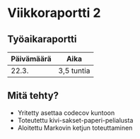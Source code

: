 # Viikkoraportti 2

## Työaikaraportti

|Päivämäärä|Aika|
|----------|----|
|22.3.|3,5 tuntia|

## Mitä tehty?

- Yritetty asettaa codecov kuntoon
- Toteutettu kivi-sakset-paperi-pelialusta
- Aloitettu Markovin ketjun toteuttaminen
